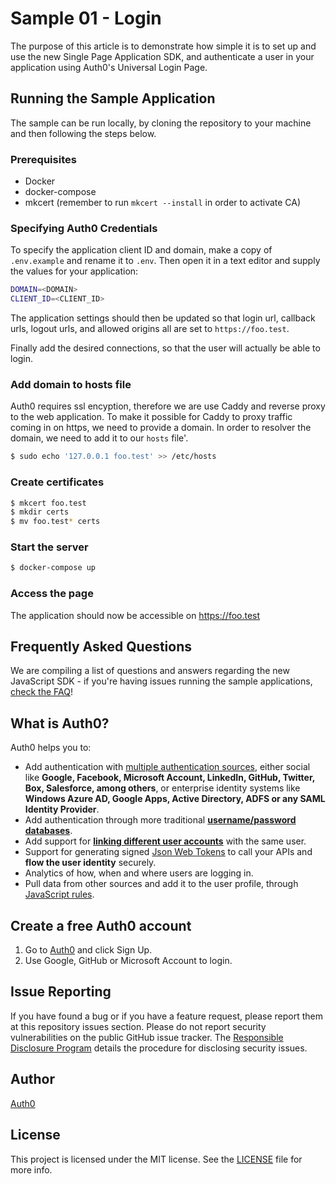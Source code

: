 # Sample 01 - Login

The purpose of this article is to demonstrate how simple it is to set up and use the new Single Page Application SDK, and authenticate a user in your application using Auth0's Universal Login Page.

## Running the Sample Application

The sample can be run locally, by cloning the repository to your machine and then following the steps below.

### Prerequisites
- Docker
- docker-compose
- mkcert (remember to run `mkcert --install` in order to activate CA)

### Specifying Auth0 Credentials

To specify the application client ID and domain, make a copy of `.env.example` and rename it to `.env`. Then open it in a text editor and supply the values for your application:

```bash
DOMAIN=<DOMAIN>
CLIENT_ID=<CLIENT_ID>
```

The application settings should then be updated so that login url, callback urls, logout urls, and allowed origins all are set to `https://foo.test`.

Finally add the desired connections, so that the user will actually be able to login.

### Add domain to hosts file
Auth0 requires ssl encyption, therefore we are use Caddy and reverse proxy to the web application. To make it possible for Caddy to proxy traffic coming in on https, we need to provide a domain. In order to resolver the domain, we need to add it to our `hosts` file'.

```bash
$ sudo echo '127.0.0.1 foo.test' >> /etc/hosts
```
### Create certificates

```bash
$ mkcert foo.test
$ mkdir certs
$ mv foo.test* certs
```

### Start the server

```bash
$ docker-compose up
```

### Access the page
The application should now be accessible on https://foo.test

## Frequently Asked Questions

We are compiling a list of questions and answers regarding the new JavaScript SDK - if you're having issues running the sample applications, [check the FAQ](https://github.com/auth0/auth0-spa-js/blob/master/FAQ.md)!

## What is Auth0?

Auth0 helps you to:

- Add authentication with [multiple authentication sources](https://docs.auth0.com/identityproviders), either social like **Google, Facebook, Microsoft Account, LinkedIn, GitHub, Twitter, Box, Salesforce, among others**, or enterprise identity systems like **Windows Azure AD, Google Apps, Active Directory, ADFS or any SAML Identity Provider**.
- Add authentication through more traditional **[username/password databases](https://docs.auth0.com/mysql-connection-tutorial)**.
- Add support for **[linking different user accounts](https://docs.auth0.com/link-accounts)** with the same user.
- Support for generating signed [Json Web Tokens](https://docs.auth0.com/jwt) to call your APIs and **flow the user identity** securely.
- Analytics of how, when and where users are logging in.
- Pull data from other sources and add it to the user profile, through [JavaScript rules](https://docs.auth0.com/rules).

## Create a free Auth0 account

1. Go to [Auth0](https://auth0.com/signup) and click Sign Up.
2. Use Google, GitHub or Microsoft Account to login.

## Issue Reporting

If you have found a bug or if you have a feature request, please report them at this repository issues section. Please do not report security vulnerabilities on the public GitHub issue tracker. The [Responsible Disclosure Program](https://auth0.com/whitehat) details the procedure for disclosing security issues.

## Author

[Auth0](auth0.com)

## License

This project is licensed under the MIT license. See the [LICENSE](LICENSE.txt) file for more info.
